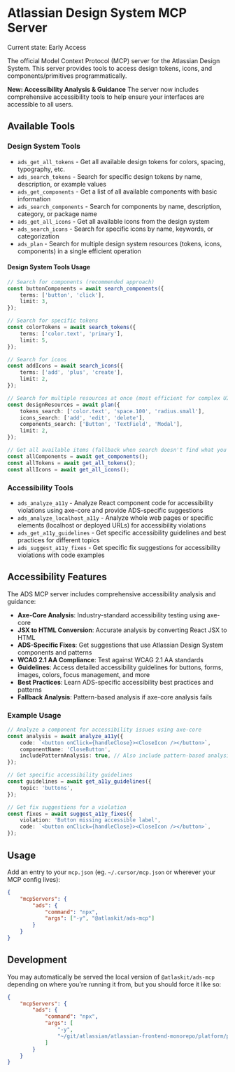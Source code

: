 # Atlassian Design System MCP Server

Current state: Early Access

The official Model Context Protocol (MCP) server for the Atlassian Design System. This server
provides tools to access design tokens, icons, and components/primitives programmatically.

**New: Accessibility Analysis & Guidance** The server now includes comprehensive accessibility tools
to help ensure your interfaces are accessible to all users.

## Available Tools

### Design System Tools

- `ads_get_all_tokens` - Get all available design tokens for colors, spacing, typography, etc.
- `ads_search_tokens` - Search for specific design tokens by name, description, or example values
- `ads_get_components` - Get a list of all available components with basic information
- `ads_search_components` - Search for components by name, description, category, or package name
- `ads_get_all_icons` - Get all available icons from the design system
- `ads_search_icons` - Search for specific icons by name, keywords, or categorization
- `ads_plan` - Search for multiple design system resources (tokens, icons, components) in a single
  efficient operation

#### Design System Tools Usage

```typescript
// Search for components (recommended approach)
const buttonComponents = await search_components({
	terms: ['button', 'click'],
	limit: 3,
});

// Search for specific tokens
const colorTokens = await search_tokens({
	terms: ['color.text', 'primary'],
	limit: 5,
});

// Search for icons
const addIcons = await search_icons({
	terms: ['add', 'plus', 'create'],
	limit: 2,
});

// Search for multiple resources at once (most efficient for complex UI patterns)
const designResources = await plan({
	tokens_search: ['color.text', 'space.100', 'radius.small'],
	icons_search: ['add', 'edit', 'delete'],
	components_search: ['Button', 'TextField', 'Modal'],
	limit: 2,
});

// Get all available items (fallback when search doesn't find what you need)
const allComponents = await get_components();
const allTokens = await get_all_tokens();
const allIcons = await get_all_icons();
```

### Accessibility Tools

- `ads_analyze_a11y` - Analyze React component code for accessibility violations using axe-core and
  provide ADS-specific suggestions
- `ads_analyze_localhost_a11y` - Analyze whole web pages or specific elements (localhost or deployed
  URLs) for accessibility violations
- `ads_get_a11y_guidelines` - Get specific accessibility guidelines and best practices for different
  topics
- `ads_suggest_a11y_fixes` - Get specific fix suggestions for accessibility violations with code
  examples

## Accessibility Features

The ADS MCP server includes comprehensive accessibility analysis and guidance:

- **Axe-Core Analysis**: Industry-standard accessibility testing using axe-core
- **JSX to HTML Conversion**: Accurate analysis by converting React JSX to HTML
- **ADS-Specific Fixes**: Get suggestions that use Atlassian Design System components and patterns
- **WCAG 2.1 AA Compliance**: Test against WCAG 2.1 AA standards
- **Guidelines**: Access detailed accessibility guidelines for buttons, forms, images, colors, focus
  management, and more
- **Best Practices**: Learn ADS-specific accessibility best practices and patterns
- **Fallback Analysis**: Pattern-based analysis if axe-core analysis fails

### Example Usage

```typescript
// Analyze a component for accessibility issues using axe-core
const analysis = await analyze_a11y({
	code: `<button onClick={handleClose}><CloseIcon /></button>`,
	componentName: 'CloseButton',
	includePatternAnalysis: true, // Also include pattern-based analysis
});

// Get specific accessibility guidelines
const guidelines = await get_a11y_guidelines({
	topic: 'buttons',
});

// Get fix suggestions for a violation
const fixes = await suggest_a11y_fixes({
	violation: 'Button missing accessible label',
	code: `<button onClick={handleClose}><CloseIcon /></button>`,
});
```

## Usage

Add an entry to your `mcp.json` (eg. `~/.cursor/mcp.json` or wherever your MCP config lives):

```json
{
	"mcpServers": {
		"ads": {
			"command": "npx",
			"args": ["-y", "@atlaskit/ads-mcp"]
		}
	}
}
```

## Development

You may automatically be served the local version of `@atlaskit/ads-mcp` depending on where you're
running it from, but you should force it like so:

```json
{
	"mcpServers": {
		"ads": {
			"command": "npx",
			"args": [
				"-y",
				"~/git/atlassian/atlassian-frontend-monorepo/platform/packages/design-system/ads-mcp"
			]
		}
	}
}
```
